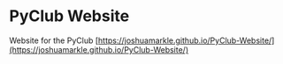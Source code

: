# PyClub Website
Website for the PyClub [https://joshuamarkle.github.io/PyClub-Website/](https://joshuamarkle.github.io/PyClub-Website/)
